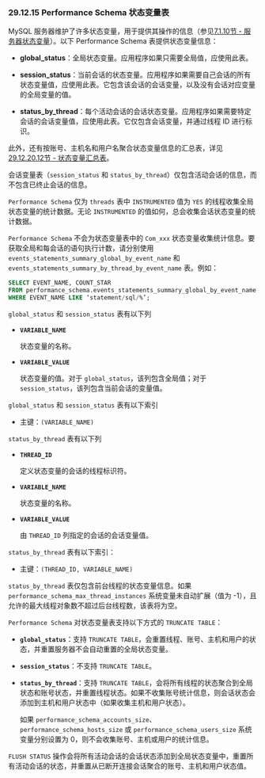 ### 29.12.15 Performance Schema 状态变量表

MySQL 服务器维护了许多状态变量，用于提供其操作的信息（参见[7.1.10节 - 服务器状态变量](#7.1.10-server-status-variables)）。以下 Performance Schema 表提供状态变量信息：

- **global_status**：全局状态变量。应用程序如果只需要全局值，应使用此表。
  
- **session_status**：当前会话的状态变量。应用程序如果需要自己会话的所有状态变量值，应使用此表。它包含该会话的会话变量，以及没有会话对应变量的全局变量的值。
  
- **status_by_thread**：每个活动会话的会话状态变量。应用程序如果需要特定会话的会话变量值，应使用此表。它仅包含会话变量，并通过线程 ID 进行标识。

此外，还有按账号、主机名和用户名聚合状态变量信息的汇总表，详见[29.12.20.12节 - 状态变量汇总表](#29.12.20.12-status-variable-summary-tables)。

会话变量表（`session_status` 和 `status_by_thread`）仅包含活动会话的信息，而不包含已终止会话的信息。

`Performance Schema` 仅为 `threads` 表中 `INSTRUMENTED` 值为 `YES` 的线程收集全局状态变量的统计数据。无论 `INSTRUMENTED` 的值如何，总会收集会话状态变量的统计数据。

`Performance Schema` 不会为状态变量表中的 `Com_xxx` 状态变量收集统计信息。要获取全局和每会话的语句执行计数，请分别使用 `events_statements_summary_global_by_event_name` 和 `events_statements_summary_by_thread_by_event_name` 表。例如：

```sql
SELECT EVENT_NAME, COUNT_STAR
FROM performance_schema.events_statements_summary_global_by_event_name
WHERE EVENT_NAME LIKE ‘statement/sql/%’;
```

`global_status` 和 `session_status` 表有以下列

- **`VARIABLE_NAME`**

  状态变量的名称。

- **`VARIABLE_VALUE`**

  状态变量的值。对于 `global_status`，该列包含全局值；对于 `session_status`，该列包含当前会话的变量值。

`global_status` 和 `session_status` 表有以下索引

- 主键：`(VARIABLE_NAME)`

`status_by_thread` 表有以下列

- **`THREAD_ID`**

  定义状态变量的会话的线程标识符。

- **`VARIABLE_NAME`**

  状态变量的名称。

- **`VARIABLE_VALUE`**

  由 `THREAD_ID` 列指定的会话的会话变量值。

`status_by_thread` 表有以下索引：  

- 主键：`(THREAD_ID, VARIABLE_NAME)`

`status_by_thread` 表仅包含前台线程的状态变量信息。如果 `performance_schema_max_thread_instances` 系统变量未自动扩展（值为 -1），且允许的最大线程对象数不超过后台线程数，该表将为空。

`Performance Schema` 对状态变量表支持以下方式的 `TRUNCATE TABLE`：

- **`global_status`**：支持 `TRUNCATE TABLE`，会重置线程、账号、主机和用户的状态，并重置服务器不会自动重置的全局状态变量。

- **`session_status`**：不支持 `TRUNCATE TABLE`。

- **`status_by_thread`**：支持 `TRUNCATE TABLE`，会将所有线程的状态聚合到全局状态和账号状态，并重置线程状态。如果不收集账号统计信息，则会话状态会添加到主机和用户状态中（如果收集主机和用户状态）。

  如果 `performance_schema_accounts_size`、`performance_schema_hosts_size` 或 `performance_schema_users_size` 系统变量分别设置为 0，则不会收集账号、主机或用户的统计信息。

`FLUSH STATUS` 操作会将所有活动会话的会话状态添加到全局状态变量中，重置所有活动会话的状态，并重置从已断开连接会话聚合的账号、主机和用户状态值。